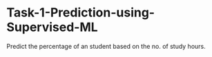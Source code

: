 # Task-1-Prediction-using-Supervised-ML
Predict the percentage of an student based on the no. of study hours.

